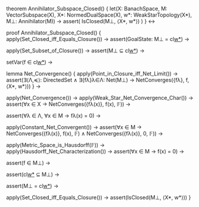 theorem Annihilator_Subspace_Closed() {
  let(X: BanachSpace,
      M: VectorSubspace(X),
      X*: NormedDualSpace(X),
      w*: WeakStarTopology(X*),
      M⊥: Annihilator(M)) →
  assert(
    IsClosed(M⊥, ⟨X*, w*⟩)
  )
} ↔

proof Annihilator_Subspace_Closed() {
  apply(Set_Closed_iff_Equals_Closure()) →
  assert(GoalState: M⊥ = cl[w*](M⊥)) →
  
  apply(Set_Subset_of_Closure()) →
  assert(M⊥ ⊆ cl[w*](M⊥)) →
  
  setVar(f ∈ cl[w*](M⊥)) →
  
  lemma Net_Convergence() {
    apply(Point_in_Closure_iff_Net_Limit()) →
    assert(∃⟨Λ,≼⟩: DirectedSet ∧ ∃{fλ}λ∈Λ: Net(M⊥) →
           NetConverges({fλ}, f, ⟨X*, w*⟩))
  } →
  
  apply(Net_Convergence()) →
  apply(Weak_Star_Net_Convergence_Char()) →
  assert(∀x ∈ X → NetConverges({fλ(x)}, f(x), 𝔽)) →
  
  assert(∀λ ∈ Λ, ∀x ∈ M → fλ(x) = 0) →
  
  apply(Constant_Net_Convergent()) →
  assert(∀x ∈ M → NetConverges({fλ(x)}, f(x), 𝔽) ∧ NetConverges({fλ(x)}, 0, 𝔽)) →
  
  apply(Metric_Space_is_Hausdorff(𝔽)) →
  apply(Hausdorff_Net_Characterization()) →
  assert(∀x ∈ M → f(x) = 0) →
  
  assert(f ∈ M⊥) →
  
  assert(cl[w*](M⊥) ⊆ M⊥) →
  
  assert(M⊥ = cl[w*](M⊥)) →
  
  apply(Set_Closed_iff_Equals_Closure()) →
  assert(IsClosed(M⊥, ⟨X*, w*⟩))
}